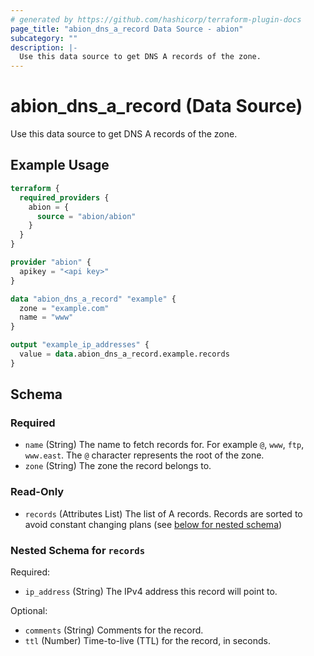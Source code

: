 ```yaml
---
# generated by https://github.com/hashicorp/terraform-plugin-docs
page_title: "abion_dns_a_record Data Source - abion"
subcategory: ""
description: |-
  Use this data source to get DNS A records of the zone.
---
```


# abion_dns_a_record (Data Source)

Use this data source to get DNS A records of the zone.

## Example Usage

```terraform
terraform {
  required_providers {
    abion = {
      source = "abion/abion"
    }
  }
}

provider "abion" {
  apikey = "<api key>"
}

data "abion_dns_a_record" "example" {
  zone = "example.com"
  name = "www"
}

output "example_ip_addresses" {
  value = data.abion_dns_a_record.example.records
}
```

<!-- schema generated by tfplugindocs -->
## Schema

### Required

- `name` (String) The name to fetch records for. For example `@`, `www`, `ftp`, `www.east`. The `@` character represents the root of the zone.
- `zone` (String) The zone the record belongs to.

### Read-Only

- `records` (Attributes List) The list of A records. Records are sorted to avoid constant changing plans (see [below for nested schema](#nestedatt--records))

<a id="nestedatt--records"></a>
### Nested Schema for `records`

Required:

- `ip_address` (String) The IPv4 address this record will point to.

Optional:

- `comments` (String) Comments for the record.
- `ttl` (Number) Time-to-live (TTL) for the record, in seconds.
